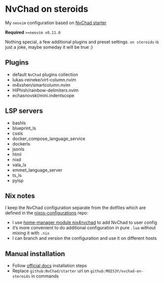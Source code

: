 # NvChad on steroids

My `neovim` configuration based on [NvChad starter](https://github.com/NvChad/starter)

**Required** `>=neovim v0.11.0`

Nothing special, a few additional plugins and preset settings.
`on steroids` is just a joke, maybe someday it will be true :)


## Plugins
- default `NvChad` plugins collection
- lukas-reineke/virt-column.nvim
- m4xshen/smartcolumn.nvim
- HiPhish/rainbow-delimiters.nvim
- echasnovski/mini.indentscope


## LSP servers
- bashls
- blueprint_ls
- cssls
- docker_compose_language_service
- dockerls
- jsonls
- html
- nixd
- vala_ls
- emmet_language_server
- ts_ls
- pylsp


## Nix notes
I keep the NvChad configuration separate from the dotfiles
which are defined in the
[nixos-configurations](https://github.com/MOIS3Y/nixos-configurations) repo:


- I use [home-manager module nix4nvchad](https://github.com/nix-community/nix4nvchad)
to add NvChad to user config
- it’s more convenient to do additional configuration in pure `.lua`
without mixing it with `.nix`
- I can branch and version the configuration and use it on different hosts


## Manual installation
- Follow [official docs](https://nvchad.com/docs/quickstart/install) installation steps
- Replace `github:NvChad/starter` url on `github:MOIS3Y/nvchad-on-steroids` in commands